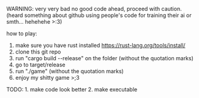 WARNING: very very bad no good code ahead, proceed with caution.
(heard something about github using people's code for training their ai or smth... hehehehe >:3)

how to play:
1. make sure you have rust installed https://rust-lang.org/tools/install/
2. clone this git repo
3. run "cargo build --release" on the folder (without the quotation marks)
4. go to target/release
5. run "./game" (without the quotation marks)
6. enjoy my shitty game >;3

TODO: 1. make code look better
      2. make executable
